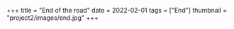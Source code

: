 +++
title = "End of the road"
date = 2022-02-01
tags = ["End"]
thumbnail = "project2/images/end.jpg"
+++
